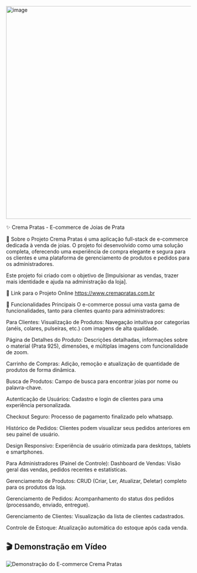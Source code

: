 <img width="1920" height="579" alt="image" src="https://github.com/user-attachments/assets/2cceef98-afcb-46e2-8787-41d25f5d5cd4" />

✨ Crema Pratas - E-commerce de Joias de Prata

📖 Sobre o Projeto
Crema Pratas é uma aplicação full-stack de e-commerce dedicada à venda de joias. O projeto foi desenvolvido como uma solução completa, oferecendo uma experiência de compra elegante e segura para os clientes e uma plataforma de gerenciamento de produtos e pedidos para os administradores.

Este projeto foi criado com o objetivo de [Impulsionar as vendas, trazer mais identidade e ajuda na administração da loja].

🔗 Link para o Projeto Online
https://www.cremapratas.com.br

🚀 Funcionalidades Principais
O e-commerce possui uma vasta gama de funcionalidades, tanto para clientes quanto para administradores:

Para Clientes:
Visualização de Produtos: Navegação intuitiva por categorias (anéis, colares, pulseiras, etc.) com imagens de alta qualidade.

Página de Detalhes do Produto: Descrições detalhadas, informações sobre o material (Prata 925), dimensões, e múltiplas imagens com funcionalidade de zoom.

Carrinho de Compras: Adição, remoção e atualização de quantidade de produtos de forma dinâmica.

Busca de Produtos: Campo de busca para encontrar joias por nome ou palavra-chave.

Autenticação de Usuários: Cadastro e login de clientes para uma experiência personalizada.

Checkout Seguro: Processo de pagamento finalizado pelo whatsapp.

Histórico de Pedidos: Clientes podem visualizar seus pedidos anteriores em seu painel de usuário.

Design Responsivo: Experiência de usuário otimizada para desktops, tablets e smartphones.

Para Administradores (Painel de Controle):
Dashboard de Vendas: Visão geral das vendas, pedidos recentes e estatísticas.

Gerenciamento de Produtos: CRUD (Criar, Ler, Atualizar, Deletar) completo para os produtos da loja.

Gerenciamento de Pedidos: Acompanhamento do status dos pedidos (processando, enviado, entregue).

Gerenciamento de Clientes: Visualização da lista de clientes cadastrados.

Controle de Estoque: Atualização automática do estoque após cada venda.

## 🎬 Demonstração em Vídeo

![Demonstração do E-commerce Crema Pratas](C:\Users\bruno\Videos\Gif)
